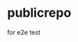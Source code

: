 # publicrepo
for e2e test

















































































































































































































































































































































































































































































































































































































































































































































































































































































































































































































































































































































































































































































































































































































































































































































































































































































































































































































































































































































































































































































































































































































































































































































































































































































































































































































































































































































































































































































































































































































































































































































































































































































































































































































































































